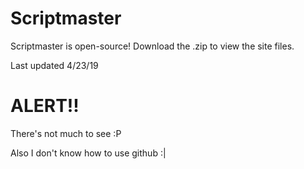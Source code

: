 # Scriptmaster
Scriptmaster is open-source! Download the .zip to view the site files.

Last updated 4/23/19

# ALERT!! 

There's not much to see :P

Also I don't know how to use github :|
